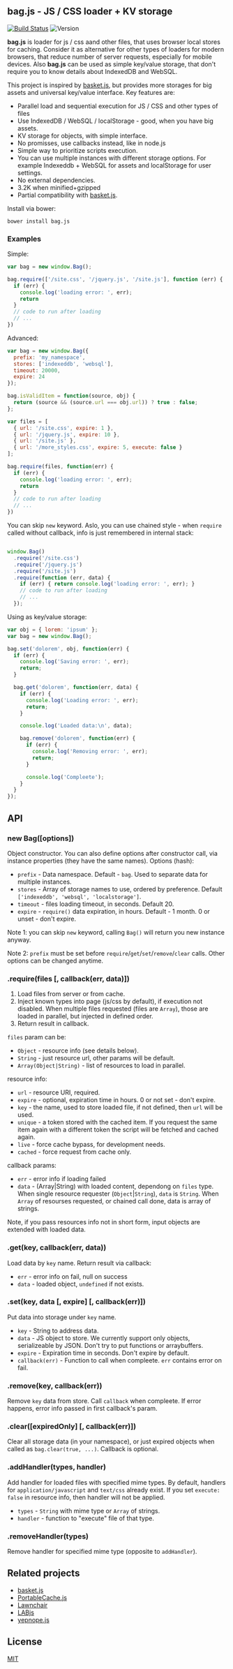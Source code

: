 bag.js - JS / CSS loader + KV storage
-------------------------------------

[![Build Status](https://travis-ci.org/nodeca/bag.js.svg?branch=master)](https://travis-ci.org/nodeca/bag.js)
![Version](https://badge.fury.io/gh/nodeca%2Fbag.js.svg)

__bag.js__ is loader for js / css aand other files, that uses browser local
stores for caching. Consider it as alternative for other types of loaders for
modern browsers, that reduce number of server requests, especially for mobile
devices. Also __bag.js__  can be used as simple key/value storage, that don't
require you to know details about IndexedDB and WebSQL.

This project is inspired by [basket.js](http://addyosmani.github.io/basket.js/),
but provides more storages for big assets and universal key/value interface.
Key features are:

- Parallel load and sequential execution for JS / CSS and other types of files
- Use IndexedDB / WebSQL / localStorage - good, when you have big assets.
- KV storage for objects, with simple interface.
- No promisses, use callbacks instead, like in node.js
- Simple way to prioritize scripts execution.
- You can use multiple instances with different storage options. For example
  Indexeddb + WebSQL for assets and localStorage for user settings.
- No external dependencies.
- 3.2K when minified+gzipped
- Partial compatibility with [basket.js](http://addyosmani.github.io/basket.js/).

Install via bower:

```
bower install bag.js
```


### Examples

Simple:

``` javascript
var bag = new window.Bag();

bag.require(['/site.css', '/jquery.js', '/site.js'], function (err) {
  if (err) {
    console.log('loading error: ', err);
    return
  }
  // code to run after loading
  // ...
})

```

Advanced:

``` javascript
var bag = new window.Bag({
  prefix: 'my_namespace',
  stores: ['indexeddb', 'websql'],
  timeout: 20000,
  expire: 24
});

bag.isValidItem = function(source, obj) {
  return (source && (source.url === obj.url)) ? true : false;
};

var files = [
  { url: '/site.css', expire: 1 },
  { url: '/jquery.js', expire: 10 },
  { url: '/site.js' },
  { url: '/more_styles.css', expire: 5, execute: false }  
];

bag.require(files, function(err) {
  if (err) {
    console.log('loading error: ', err);
    return
  }
  // code to run after loading
  // ...
})
```

You can skip `new` keyword. Aslo, you can use chained style - when `require`
called without callback, info is just remembered in internal stack:

``` javascript

window.Bag()
  .require('/site.css')
  .require('/jquery.js')
  .require('/site.js')
  .require(function (err, data) {
    if (err) { return console.log('loading error: ', err); }
    // code to run after loading
    // ...
  });
```

Using as key/value storage:

``` javascript
var obj = { lorem: 'ipsum' };
var bag = new window.Bag();

bag.set('dolorem', obj, function(err) {
  if (err) {
    console.log('Saving error: ', err);
    return;
  }

  bag.get('dolorem', function(err, data) {
    if (err) {
      console.log('Loading error: ', err);
      return;
    }

    console.log('Loaded data:\n', data);

    bag.remove('dolorem', function(err) {
      if (err) {
        console.log('Removing error: ', err);
        return;
      }

      console.log('Compleete');
    }
  }
});
```

API
---

### new Bag([options])

Object constructor. You can also define options after constructor call, via
instance properties (they have the same names). Options (hash):

- `prefix` - Data namespace. Default - `bag`. Used to separate data for
   multiple instances.
- `stores` - Array of storage names to use, ordered by preference.
  Default `['indexeddb', 'websql', 'localstorage']`.
- `timeout` - files loading timeout, in seconds. Default 20.
- `expire` - `require()` data expiration, in hours. Default - 1 month. 0 or
  unset - don't expire.

Note 1: you can skip `new` keyword, calling `Bag()` will return you new instance anyway.

Note 2: `prefix` must be set before `require`/`get`/`set`/`remove`/`clear` calls. Other options can be changed anytime.

### .require(files [, callback(err, data)])

1. Load files from server or from cache.
2. Inject known types into page (js/css by default), if execution not disabled.
   When multiple files requested (files are `Array`), those are loaded in
   parallel, but injected in defined order.
3. Return result in callback.

`files` param can be:

- `Object` - resource info (see details below).
- `String` - just resource url, other params will be default.
- `Array(Object|String)` - list of resources to load in parallel.

resource info:

- `url` - resource URI, required.
- `expire` - optional, expiration time in hours. 0 or not set - don't expire.
- `key` - the name, used to store loaded file, if not defined, then `url`
   will be used.
- `unique` - a token stored with the cached item. If you request the same item
  again with a different token the script will be fetched and cached again.
- `live` - force cache bypass, for development needs.
- `cached` - force request from cache only.

callback params:

- `err` - error info if loading failed
- `data` - (Array|String) with loaded content, dependong on `files` type. When
  single resource requester (`Object`|`String`), `data` is `String`. When
  `Array` of resourses requested, or chained call done, data is array of strings.

Note, if you pass resources info not in short form, input objects are extended
with loaded data.


### .get(key, callback(err, data))

Load data by `key` name. Return result via callback:

- `err` - error info on fail, null on success
- `data` - loaded object, `undefined` if not exists.


### .set(key, data [, expire] [, callback(err)])

Put data into storage under `key` name.

- `key` - String to address data.
- `data` - JS object to store. We currently support only objects, serializeable
  by JSON. Don't try to put functions or arraybuffers.
- `expire` - Expiration time in seconds. Don't expire by default.
- `callback(err)` - Function to call when compleete. `err` contains error
  on fail.


### .remove(key, callback(err))

Remove `key` data from store. Call `callback` when compleete. If error happens,
error info passed in first callback's param.


### .clear([expiredOnly] [, callback(err)])

Clear all storage data (in your namespace), or just expired objects when called
as `bag.clear(true, ...)`. Callback is optional.


### .addHandler(types, handler)

Add handler for loaded files with specified mime types. By default, handlers
for `application/javascript` and `text/css` already exist. If you set
`execute: false` in resource info, then handler will not be applied.

- `types` - `String` with mime type or `Array` of strings.
- `handler` - function to "execute" file of that type.


### .removeHandler(types)

Remove handler for specified mime type (opposite to `addHandler`).


Related projects
----------------

- [basket.js](http://addyosmani.github.io/basket.js/)
- [PortableCache.js](https://github.com/agektmr/PortableCache.js)
- [Lawnchair](http://brian.io/lawnchair/)
- [LABjs](https://github.com/getify/LABjs)
- [yepnope.js](https://github.com/SlexAxton/yepnope.js)


License
-------

[MIT](https://github.com/nodeca/bag.js/blob/master/LICENSE)
